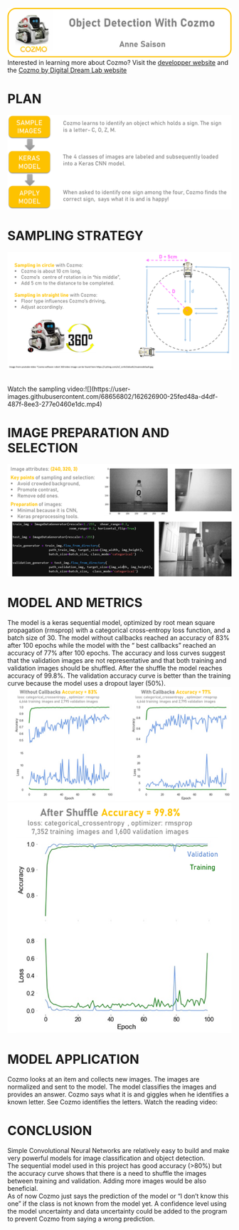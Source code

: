 ![](04_Documentation/Images/COZMO_Title.png)
<br>
Interested in learning more about Cozmo? Visit the [developper website](https://developer.anki.com/)   and the [Cozmo by Digital Dream Lab website](https://www.digitaldreamlabs.com/pages/cozmo)
<br>

# PLAN

![.](04_Documentation/Images/plan.png)
<br>

# SAMPLING STRATEGY

![](04_Documentation/Images/samplingstrategy.png)

<br>
Watch the sampling video:![](https://user-images.githubusercontent.com/68656802/162626900-25fed48a-d4df-487f-8ee3-277e0460e1dc.mp4)


# IMAGE PREPARATION AND SELECTION

![](04_Documentation/Images/imageselection.png)

# MODEL AND METRICS
The model is a keras sequential model, optimized by root mean square propagation (rmsprop) with a categorical cross-entropy loss function, and a batch size of 30. The model without callbacks reached an accuracy of 83% after 100 epochs while the model with the “ best callbacks” reached an accuracy of 77% after 100 epochs. The accuracy and loss curves suggest that the validation images are not representative and that both training and validation images should be shuffled. After the shuffle the model reaches accuracy of 99.8%. The validation accuracy curve is better than the training curve because the model uses a dropout layer (50%).
![](04_Documentation/Images/Metrics.png)
![](04_Documentation/Images/Modelshufflesmall.png)



# MODEL APPLICATION
Cozmo looks at an item and collects new images. The images are normalized and sent to the model. The model classifies the images and provides an answer. Cozmo says what it is and giggles when he identifies a known letter. 
See Cozmo identifies the letters.
Watch the reading video: [](https://user-images.githubusercontent.com/68656802/162626956-638d79b7-8939-4e4f-9ec6-fc4a1f6990a1.mp4)


# CONCLUSION
Simple Convolutional Neural Networks are relatively easy to build and make very powerful models for image classification and object detection.
<br>
The sequential model used in this project has good accuracy (>80%) but the accuracy curve shows that there is a need to shuffle the images between training and validation. Adding more images would be also beneficial.
<br>
As of now Cozmo just says the prediction of the model or “I don’t know this one” if the class is not known from the model yet. A confidence level using the model uncertainty and data uncertainty could be added to the program to prevent Cozmo from saying a wrong prediction.
